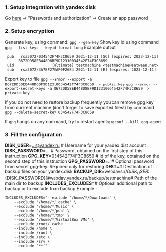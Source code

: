 ### 1. Setup integration with yandex disk

Go [here](https://passport.yandex.ru/profile) -> "Passwords and authorization" -> Create an app password

### 2. Setup encryption
Generate key, using command: 
`gpg --gen-key`
Show key id using command
`gpg --list-keys --keyid-format long`
Example output
```
 pub   rsa3072/034542F74F3C8659 2021-12-11 [SC] [expires: 2023-12-11]
      B672DD58EB448D8BF9D12310034542F74F3C8659
 uid                 [ultimate] testmachine <testmachine@satween.net>
 sub   rsa3072/3A7EF27EAF0F26E4 2021-12-11 [E] [expires: 2023-12-11]
```
Export key to file 
`gpg --armor --export -a B672DD58EB448D8BF9D12310034542F74F3C8659  > public.key`
`gpg --armor --export-secret-keys -a B672DD58EB448D8BF9D12310034542F74F3C8659  > private.key`

If you do not need to restore backup frequently you can remove gpg key from currrent machine (don't forger to save exported files!) by command `gpg --delete-secret-key 034542F74F3C8659`

If `gpg` hangs on any command, try to restart agent:`gpgconf --kill gpg-agent`


### 3. Fill the configuration

**DISK_USER**=...@yandex.ru # Username for your yandex.dist account
**DISK_PASSWORD**=... # Password, obtained on the first step of this instruction
**GPG_KEY**=034542F74F3C8659 # Id of the key, obtained on the second step of this instruction
**GPG_PASSWORD**=...# Optional password from secret gpg-key. Required only for restoring
**DEST=**# Destination of backup files on your yandex.disk
**BACKUP_DIR**=webdavs://${DISK_USER}:${DISK_PASSWORD}@webdav.yandex.ru/backup/testmachine# Path of the main dir to backup
**INCLUDES_EXCLUDES=**# Optional additional path to backup or to exclude from backup
Example :
```
INCLUDES_EXCLUDES="--exclude '/home/*/Downloads' \
    --exclude '/home/*/.cache' \
    --exclude '/home/*/Music' \
    --exclude '/home/*/pub' \
    --exclude '/home/*/tmp' \
    --exclude '/home/*/VirtualBox VMs' \
    --exclude /root/.cache
    --include /home \
    --include /root \
    --include /etc \
    --include /srv \
    --exclude '**'"
```